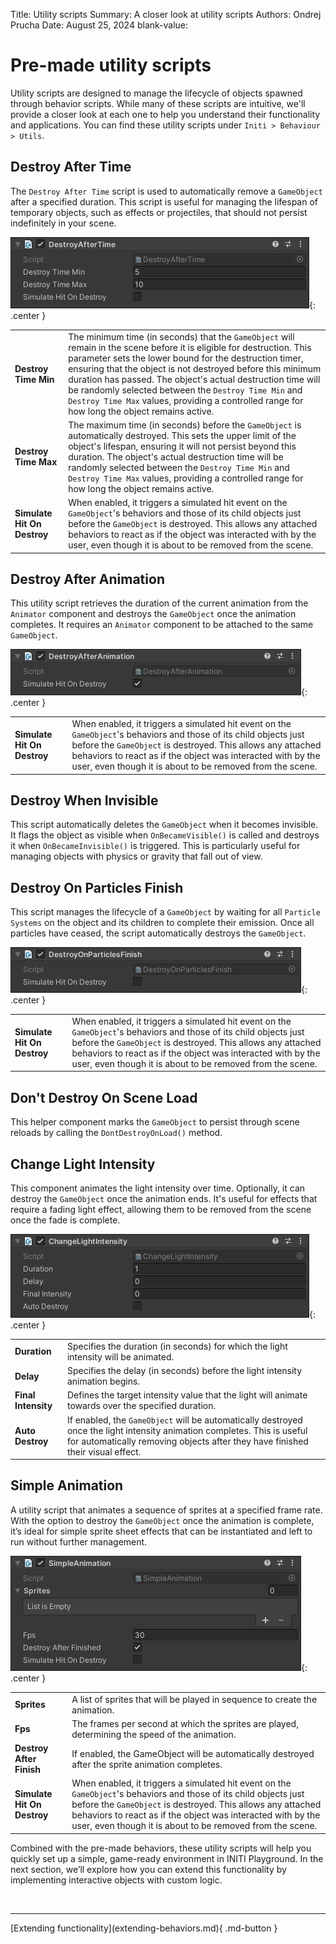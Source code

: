 Title:   Utility scripts
Summary: A closer look at utility scripts
Authors: Ondrej Prucha
Date:    August 25, 2024
blank-value:

# Pre-made utility scripts

Utility scripts are designed to manage the lifecycle of objects spawned through behavior scripts. While many of these scripts are intuitive, we'll provide a closer look at each one to help you understand their functionality and applications. You can find these utility scripts under `Initi > Behaviour > Utils`.

## Destroy After Time

The `Destroy After Time` script is used to automatically remove a `GameObject` after a specified duration. This script is useful for managing the lifespan of temporary objects, such as effects or projectiles, that should not persist indefinitely in your scene.

![Destroy After Time](assets/utils-destroy-after-time.png "Destroy After Time"){: .center }

<div id="nohead" class="nohead" markdown>

|                                   |                                                   |
| --------------------------------- | ------------------------------------------------- |
| **Destroy Time Min** | The minimum time (in seconds) that the `GameObject` will remain in the scene before it is eligible for destruction. This parameter sets the lower bound for the destruction timer, ensuring that the object is not destroyed before this minimum duration has passed. The object's actual destruction time will be randomly selected between the `Destroy Time Min` and `Destroy Time Max` values, providing a controlled range for how long the object remains active. |
| **Destroy Time Max** | The maximum time (in seconds) before the `GameObject` is automatically destroyed. This sets the upper limit of the object's lifespan, ensuring it will not persist beyond this duration. The object's actual destruction time will be randomly selected between the `Destroy Time Min` and `Destroy Time Max` values, providing a controlled range for how long the object remains active. |
| **Simulate Hit On Destroy** |  When enabled, it triggers a simulated hit event on the `GameObject`'s behaviors and those of its child objects just before the `GameObject` is destroyed. This allows any attached behaviors to react as if the object was interacted with by the user, even though it is about to be removed from the scene. |

</div>


## Destroy After Animation

This utility script retrieves the duration of the current animation from the `Animator` component and destroys the `GameObject` once the animation completes. It requires an `Animator` component to be attached to the same `GameObject`.

![Destroy After Animation](assets/utils-destroy-after-animation.png "Destroy After Animation"){: .center }

<div id="nohead" class="nohead" markdown>

|                                   |                                                   |
| --------------------------------- | ------------------------------------------------- |
| **Simulate Hit On Destroy** |  When enabled, it triggers a simulated hit event on the `GameObject`'s behaviors and those of its child objects just before the `GameObject` is destroyed. This allows any attached behaviors to react as if the object was interacted with by the user, even though it is about to be removed from the scene. |

</div>


## Destroy When Invisible

This script automatically deletes the `GameObject` when it becomes invisible. It flags the object as visible when `OnBecameVisible()` is called and destroys it when `OnBecameInvisible()` is triggered. This is particularly useful for managing objects with physics or gravity that fall out of view.

## Destroy On Particles Finish

This script manages the lifecycle of a `GameObject` by waiting for all `Particle Systems` on the object and its children to complete their emission. Once all particles have ceased, the script automatically destroys the `GameObject`.

![Destroy On Particles Finish](assets/utils-destroy-on-particles-finish.png "Destroy On Particles Finish"){: .center }

<div id="nohead" class="nohead" markdown>

|                                   |                                                   |
| --------------------------------- | ------------------------------------------------- |
| **Simulate Hit On Destroy** |  When enabled, it triggers a simulated hit event on the `GameObject`'s behaviors and those of its child objects just before the `GameObject` is destroyed. This allows any attached behaviors to react as if the object was interacted with by the user, even though it is about to be removed from the scene. |

</div>

## Don't Destroy On Scene Load

This helper component marks the `GameObject` to persist through scene reloads by calling the `DontDestroyOnLoad()` method.

## Change Light Intensity

This component animates the light intensity over time. Optionally, it can destroy the `GameObject` once the animation ends. It's useful for effects that require a fading light effect, allowing them to be removed from the scene once the fade is complete.

![Change Light Intensity](assets/utils-change-light-intensity.png "Change Light Intensity"){: .center }


<div id="nohead" class="nohead" markdown>

|                                   |                                                   |
| --------------------------------- | ------------------------------------------------- |
| **Duration** | Specifies the duration (in seconds) for which the light intensity will be animated. |
| **Delay** | Specifies the delay (in seconds) before the light intensity animation begins. |
| **Final Intensity** | Defines the target intensity value that the light will animate towards over the specified duration. |
| **Auto Destroy** | If enabled, the `GameObject` will be automatically destroyed once the light intensity animation completes. This is useful for automatically removing objects after they have finished their visual effect. |

</div>

## Simple Animation

A utility script that animates a sequence of sprites at a specified frame rate. With the option to destroy the `GameObject` once the animation is complete, it’s ideal for simple sprite sheet effects that can be instantiated and left to run without further management.

![Simple Animation](assets/utils-simple-animation.png "Simple Animation"){: .center }

<div id="nohead" class="nohead" markdown>

|                                   |                                                   |
| --------------------------------- | ------------------------------------------------- |
| **Sprites** | A list of sprites that will be played in sequence to create the animation.  |
| **Fps** | The frames per second at which the sprites are played, determining the speed of the animation.  |
| **Destroy After Finish** | If enabled, the GameObject will be automatically destroyed after the sprite animation completes.  |
| **Simulate Hit On Destroy** |  When enabled, it triggers a simulated hit event on the `GameObject`'s behaviors and those of its child objects just before the `GameObject` is destroyed. This allows any attached behaviors to react as if the object was interacted with by the user, even though it is about to be removed from the scene. |

</div>

Combined with the pre-made behaviors, these utility scripts will help you quickly set up a simple, game-ready environment in INITI Playground. In the next section, we’ll explore how you can extend this functionality by implementing interactive objects with custom logic.

<br />

----


<div class="center" markdown>
[Extending functionality](extending-behaviors.md){ .md-button }
</div>

<br />